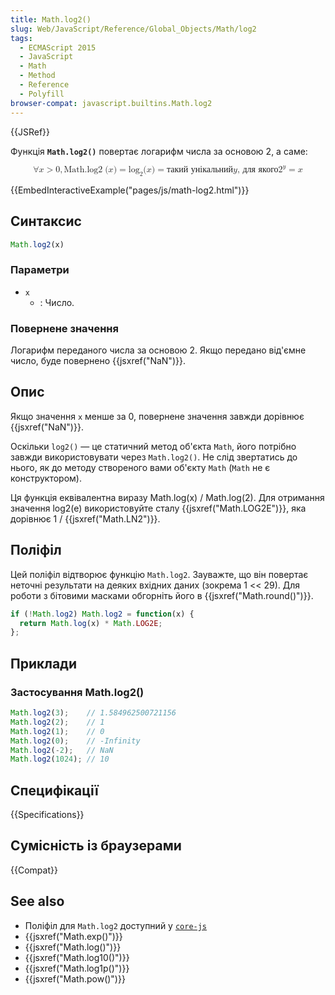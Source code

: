 ```yaml
---
title: Math.log2()
slug: Web/JavaScript/Reference/Global_Objects/Math/log2
tags:
  - ECMAScript 2015
  - JavaScript
  - Math
  - Method
  - Reference
  - Polyfill
browser-compat: javascript.builtins.Math.log2
---
```

{{JSRef}}

Функція **`Math.log2()`** повертає логарифм числа за основою 2, а саме:

<math display="block"><semantics><mrow><mo>∀</mo>
<mi>x</mi>
<mo>></mo>
<mn>0</mn>
<mo>,</mo>
<mstyle mathvariant="monospace"><mrow><mo lspace="0em" rspace="thinmathspace">Math.log2</mo>
<mo stretchy="false">(</mo>
<mi>x</mi>
<mo stretchy="false">)</mo>
</mrow></mstyle><mo>=</mo>
<msub><mo lspace="0em" rspace="0em">log</mo>
<mn>2</mn>
</msub><mo stretchy="false">(</mo>
<mi>x</mi>
<mo stretchy="false">)</mo>
<mo>=</mo>
<mtext>такий унікальний</mtext>
<mspace width="thickmathspace"></mspace><mi>y</mi>
<mspace width="thickmathspace"></mspace><mtext>, для якого</mtext>
<mspace width="thickmathspace"></mspace><msup><mn>2</mn>
<mi>y</mi>
</msup><mo>=</mo>
<mi>x</mi>
</mrow><annotation encoding="TeX">\forall x > 0, \mathtt{\operatorname{Math.log2}(x)} =
\log_2(x) = \text{the unique} \; y \; \text{such that} \; 2^y = x</annotation></semantics></math>

{{EmbedInteractiveExample("pages/js/math-log2.html")}}

## Синтаксис

```js
Math.log2(x)
```

### Параметри

- `x`
  - : Число.

### Повернене значення

Логарифм переданого числа за основою 2. Якщо передано від'ємне число, буде повернено {{jsxref("NaN")}}.

## Опис

Якщо значення `x` менше за 0, повернене значення завжди дорівнює {{jsxref("NaN")}}.

Оскільки `log2()` — це статичний метод об'єкта `Math`, його потрібно завжди використовувати через `Math.log2()`. Не слід звертатись до нього, як до методу створеного вами об'єкту `Math` (`Math` не є конструктором).

Ця функція еквівалентна виразу Math.log(x) / Math.log(2). Для отримання значення log2(e) використовуйте сталу {{jsxref("Math.LOG2E")}}, яка дорівнює 1 / {{jsxref("Math.LN2")}}.

## Поліфіл

Цей поліфіл відтворює функцію `Math.log2`. Зауважте, що він повертає неточні результати на деяких вхідних даних (зокрема 1 << 29). Для роботи з бітовими масками обгорніть його в {{jsxref("Math.round()")}}.

```js
if (!Math.log2) Math.log2 = function(x) {
  return Math.log(x) * Math.LOG2E;
};
```

## Приклади

### Застосування Math.log2()

```js
Math.log2(3);    // 1.584962500721156
Math.log2(2);    // 1
Math.log2(1);    // 0
Math.log2(0);    // -Infinity
Math.log2(-2);   // NaN
Math.log2(1024); // 10
```

## Специфікації

{{Specifications}}

## Сумісність із браузерами

{{Compat}}

## See also

- Поліфіл для `Math.log2` доступний у [`core-js`](https://github.com/zloirock/core-js#ecmascript-math)
- {{jsxref("Math.exp()")}}
- {{jsxref("Math.log()")}}
- {{jsxref("Math.log10()")}}
- {{jsxref("Math.log1p()")}}
- {{jsxref("Math.pow()")}}
